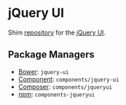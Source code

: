 jQuery UI
=========

Shim [repository](https://github.com/components/jqueryui) for the [jQuery UI](https://jqueryui.com).

Package Managers
----------------

* [Bower](http://bower.io/): `jquery-ui`
* [Component](https://github.com/component/component): `components/jquery-ui`
* [Composer](http://packagist.org/packages/components/jquery): `components/jqueryui`
* [npm](https://www.npmjs.com/): `components-jqueryui`